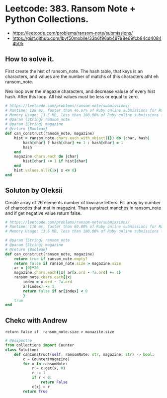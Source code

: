 # Leetcode: 383. Ransom Note + Python Collections.

- https://leetcode.com/problems/ransom-note/submissions/
- https://gist.github.com/lbvf50mobile/33b6f96ab49798e69fcb84cd40844b05

## How to solve it.

First create the hist of ransom_note. The hash table, that keys is an characters, and values are the number of matchs of this characters atht eh ransom_note.


Nex loop over the magazie characters, and decrease valuse of every hist hash. After this loop. All hist values must be less or equal to zero.

```Ruby
# https://leetcode.com/problems/ransom-note/submissions/
# Runtime: 128 ms, faster than 46.67% of Ruby online submissions for Ransom Note.
# Memory Usage: 13.5 MB, less than 100.00% of Ruby online submissions for Ransom Note.
# @param {String} ransom_note
# @param {String} magazine
# @return {Boolean}
def can_construct(ransom_note, magazine)
    hist = ransom_note.chars.each_with_object({}) do |char, hash|
        hash[char] ? hash[char] += 1 : hash[char] = 1
        hash
    end
    magazine.chars.each do |char|
        hist[char] -= 1 if hist[char]
    end
    hist.values.all?{|x| x <= 0}
end
```

## Soluton by Oleksii

Create array of 26 elements number of lowcase letters. Fill array by number of charcodes that met in magazint. Than sunstract manches in ransom_note and if get negative value return false.

```Ruby
# https://leetcode.com/problems/ransom-note/submissions/
# Runtime: 116 ms, faster than 60.00% of Ruby online submissions for Ransom Note.
# Memory Usage: 13.5 MB, less than 100.00% of Ruby online submissions for Ransom Note.

# @param {String} ransom_note
# @param {String} magazine
# @return {Boolean}
def can_construct(ransom_note, magazine)
    return true if ransom_note.empty?
    return false if ransom_note.size > magazine.size
    ar = [0]*26
    magazine.chars.each{|x| ar[x.ord - ?a.ord] += 1}
    ransom_note.chars.each{|x|
        index = x.ord - ?a.ord
        ar[index] -= 1
        return false if ar[index] < 0
        }
    true
end
```

## Chekc with Andrew

`return false if  ransom_note.size > manazite.size`

```Python
# @psspectre
from collections import Counter
class Solution:
    def canConstruct(self, ransomNote: str, magazine: str) -> bool:
        c = Counter(magazine)
        for x in ransomNote:
            r = c.get(x, 0)
            r -= 1
            if r < 0:
                return False
            c[x] = r
        return True
```